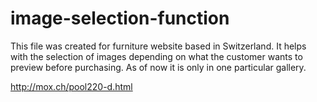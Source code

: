 # image-selection-function

This file was created for furniture website based in Switzerland. 
It helps with the selection of images depending on what the customer wants to preview before purchasing.
As of now it is only in one particular gallery.

http://mox.ch/pool220-d.html
